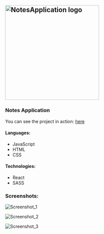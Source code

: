 ## <img src="https://user-images.githubusercontent.com/43339813/117451908-cfe17780-af4b-11eb-8bc7-efca77304306.png" width="300" title="NotesApplication logo"> ##

### Notes Application ###

You can see the project in action: [here](https://applicationnotes.netlify.app/)

#### Languages: 
- JаvaScript
- HTML 
- CSS

#### Technologies:
- React
- SASS

### Screenshots: 
![Screenshot_1](https://user-images.githubusercontent.com/43339813/117451916-d243d180-af4b-11eb-911a-b664845053ae.png)

![Screenshot_2](https://user-images.githubusercontent.com/43339813/117451928-d4a62b80-af4b-11eb-8097-7df6df7acd8a.png)

![Screenshot_3](https://user-images.githubusercontent.com/43339813/117451937-d7088580-af4b-11eb-9cd7-0b3b6fb2b3e8.png)



